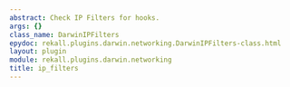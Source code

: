 ```yaml
---
abstract: Check IP Filters for hooks.
args: {}
class_name: DarwinIPFilters
epydoc: rekall.plugins.darwin.networking.DarwinIPFilters-class.html
layout: plugin
module: rekall.plugins.darwin.networking
title: ip_filters
---
```

